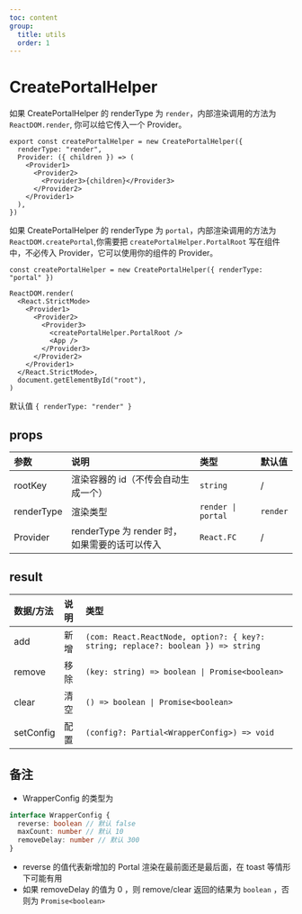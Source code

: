 ```yaml
---
toc: content
group:
  title: utils
  order: 1
---
```


# CreatePortalHelper

<code src="./demo/CreatePortalHelper/base.tsx"></code>

如果 CreatePortalHelper 的 renderType 为 `render`，内部渲染调用的方法为`ReactDOM.render`, 你可以给它传入一个 Provider。

```tsx | pure
export const createPortalHelper = new CreatePortalHelper({
  renderType: "render",
  Provider: ({ children }) => (
    <Provider1>
      <Provider2>
        <Provider3>{children}</Provider3>
      </Provider2>
    </Provider1>
  ),
})
```

如果 CreatePortalHelper 的 renderType 为 `portal`，内部渲染调用的方法为`ReactDOM.createPortal`,你需要把 `createPortalHelper.PortalRoot` 写在组件中，不必传入 Provider，它可以使用你的组件的 Provider。

```tsx | pure
const createPortalHelper = new CreatePortalHelper({ renderType: "portal" })

ReactDOM.render(
  <React.StrictMode>
    <Provider1>
      <Provider2>
        <Provider3>
          <createPortalHelper.PortalRoot />
          <App />
        </Provider3>
      </Provider2>
    </Provider1>
  </React.StrictMode>,
  document.getElementById("root"),
)
```

默认值 `{ renderType: "render" }`

<code src="./demo/CreatePortalHelper/withDialog.tsx"></code>

<code src="./demo/CreatePortalHelper/configDemo.tsx"></code>

<code src="./demo/CreatePortalHelper/portalDemo.tsx"></code>

## props

| 参数       | 说明                                          | 类型               | 默认值   |
| :--------- | :-------------------------------------------- | :----------------- | :------- |
| rootKey    | 渲染容器的 id（不传会自动生成一个）           | `string`           | /        |
| renderType | 渲染类型                                      | `render \| portal` | `render` |
| Provider   | renderType 为 render 时，如果需要的话可以传入 | `React.FC`         | /        |

## result

| 数据/方法 | 说明 | 类型                                                                             |
| :-------- | :--- | :------------------------------------------------------------------------------- |
| add       | 新增 | `(com: React.ReactNode, option?: { key?: string; replace?: boolean }) => string` |
| remove    | 移除 | `(key: string) => boolean \| Promise<boolean>`                                   |
| clear     | 清空 | `() => boolean \| Promise<boolean>`                                              |
| setConfig | 配置 | `(config?: Partial<WrapperConfig>) => void`                                      |

## 备注

- WrapperConfig 的类型为

```ts
interface WrapperConfig {
  reverse: boolean // 默认 false
  maxCount: number // 默认 10
  removeDelay: number // 默认 300
}
```

- reverse 的值代表新增加的 Portal 渲染在最前面还是最后面，在 toast 等情形下可能有用
- 如果 removeDelay 的值为 0 ，则 remove/clear 返回的结果为 `boolean` ，否则为 `Promise<boolean>`
